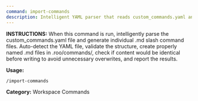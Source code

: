 ```yaml
---
command: import-commands
description: Intelligent YAML parser that reads custom_commands.yaml and creates individual slash command .md files.
---
```


**INSTRUCTIONS:** When this command is run, intelligently parse the custom_commands.yaml file and generate individual .md slash command files. Auto-detect the YAML file, validate the structure, create properly named .md files in .roo/commands/, check if content would be identical before writing to avoid unnecessary overwrites, and report the results.

**Usage:**
```
/import-commands
```

**Category:** Workspace Commands